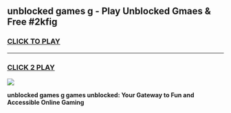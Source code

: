 
## unblocked games g - Play Unblocked Gmaes & Free #2kfig
<h3>
<a href="https://premium.freeplayer.one?title=unblocked_games_g&ref=03M">CLICK TO PLAY</a></h3>
<hr>

<h3>
<a href="https://premium.freeplayer.one?title=unblocked_games_g&ref=03M">CLICK 2 PLAY</a>
  
</h3>

<a href="https://premium.freeplayer.one?title=unblocked_games_g&ref=03M"><img src="https://clearcache.store/games.png"></a>


**unblocked games g games unblocked: Your Gateway to Fun and Accessible Online Gaming**
